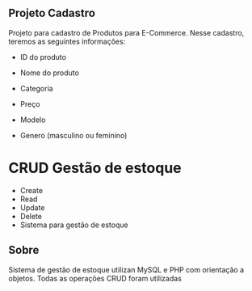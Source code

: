 ## Projeto Cadastro

Projeto para cadastro de Produtos para E-Commerce.
Nesse cadastro, teremos as seguintes informações:

* ID do produto
* Nome do produto
* Categoria
* Preço
* Modelo

* Genero (masculino ou feminino)

# CRUD Gestão de estoque

* Create
* Read
* Update
* Delete
* Sistema para gestão de estoque

## Sobre
Sistema de gestão de estoque utilizan MySQL e PHP com orientação a objetos. Todas as operações CRUD foram utilizadas


